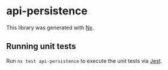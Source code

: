 # api-persistence

This library was generated with [Nx](https://nx.dev).

## Running unit tests

Run `nx test api-persistence` to execute the unit tests via [Jest](https://jestjs.io).
